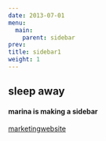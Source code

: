 ```yaml
---
date: 2013-07-01
menu:
  main:
    parent: sidebar
prev: 
title: sidebar1
weight: 1
---
```


## sleep away

#### marina is making a sidebar

[marketingwebsite](https://hello.is/)
